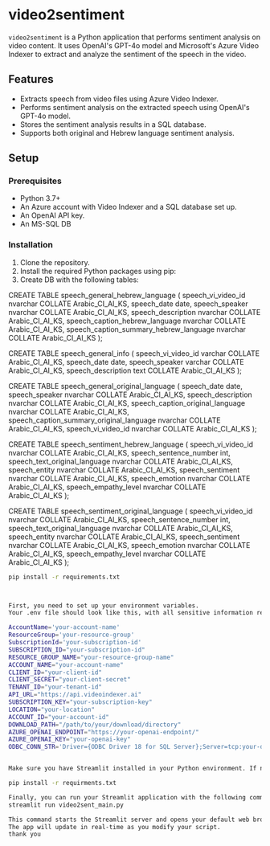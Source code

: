 # video2sentiment

`video2sentiment` is a Python application that performs sentiment analysis on video content. It uses OpenAI's GPT-4o model and Microsoft's Azure Video Indexer to extract and analyze the sentiment of the speech in the video.

## Features

- Extracts speech from video files using Azure Video Indexer.
- Performs sentiment analysis on the extracted speech using OpenAI's GPT-4o model.
- Stores the sentiment analysis results in a SQL database.
- Supports both original and Hebrew language sentiment analysis.

## Setup

### Prerequisites

- Python 3.7+
- An Azure account with Video Indexer and a SQL database set up.
- An OpenAI API key.
- An MS-SQL DB

### Installation

1. Clone the repository.
2. Install the required Python packages using pip:
3. Create DB with the following tables:

CREATE TABLE speech_general_hebrew_language (
    speech_vi_video_id nvarchar COLLATE Arabic_CI_AI_KS,
    speech_date date,
    speech_speaker nvarchar COLLATE Arabic_CI_AI_KS,
    speech_description nvarchar COLLATE Arabic_CI_AI_KS,
    speech_caption_hebrew_language nvarchar COLLATE Arabic_CI_AI_KS,
    speech_caption_summary_hebrew_language nvarchar COLLATE Arabic_CI_AI_KS
);

CREATE TABLE speech_general_info (
    speech_vi_video_id varchar COLLATE Arabic_CI_AI_KS,
    speech_date date,
    speech_speaker varchar COLLATE Arabic_CI_AI_KS,
    speech_description text COLLATE Arabic_CI_AI_KS
);

CREATE TABLE speech_general_original_language (
    speech_date date,
    speech_speaker nvarchar COLLATE Arabic_CI_AI_KS,
    speech_description nvarchar COLLATE Arabic_CI_AI_KS,
    speech_caption_original_language nvarchar COLLATE Arabic_CI_AI_KS,
    speech_caption_summary_original_language nvarchar COLLATE Arabic_CI_AI_KS,
    speech_vi_video_id nvarchar COLLATE Arabic_CI_AI_KS
);

CREATE TABLE speech_sentiment_hebrew_language (
    speech_vi_video_id nvarchar COLLATE Arabic_CI_AI_KS,
    speech_sentence_number int,
    speech_text_original_language nvarchar COLLATE Arabic_CI_AI_KS,
    speech_entity nvarchar COLLATE Arabic_CI_AI_KS,
    speech_sentiment nvarchar COLLATE Arabic_CI_AI_KS,
    speech_emotion nvarchar COLLATE Arabic_CI_AI_KS,
    speech_empathy_level nvarchar COLLATE Arabic_CI_AI_KS
);

CREATE TABLE speech_sentiment_original_language (
    speech_vi_video_id nvarchar COLLATE Arabic_CI_AI_KS,
    speech_sentence_number int,
    speech_text_original_language nvarchar COLLATE Arabic_CI_AI_KS,
    speech_entity nvarchar COLLATE Arabic_CI_AI_KS,
    speech_sentiment nvarchar COLLATE Arabic_CI_AI_KS,
    speech_emotion nvarchar COLLATE Arabic_CI_AI_KS,
    speech_empathy_level nvarchar COLLATE Arabic_CI_AI_KS
);


```bash
pip install -r requirements.txt



First, you need to set up your environment variables. 
Your .env file should look like this, with all sensitive information replaced by placeholders:

AccountName='your-account-name'
ResourceGroup='your-resource-group'
SubscriptionId='your-subscription-id'
SUBSCRIPTION_ID="your-subscription-id"
RESOURCE_GROUP_NAME="your-resource-group-name"
ACCOUNT_NAME="your-account-name"
CLIENT_ID="your-client-id"
CLIENT_SECRET="your-client-secret"
TENANT_ID="your-tenant-id"
API_URL="https://api.videoindexer.ai"
SUBSCRIPTION_KEY="your-subscription-key"
LOCATION="your-location"
ACCOUNT_ID="your-account-id"
DOWNLOAD_PATH="/path/to/your/download/directory"
AZURE_OPENAI_ENDPOINT="https://your-openai-endpoint/"
AZURE_OPENAI_KEY="your-openai-key"
ODBC_CONN_STR='Driver={ODBC Driver 18 for SQL Server};Server=tcp:your-database-server,1433;Database=your-database;Uid=your-username;Pwd={your-password};Encrypt=yes;TrustServerCertificate=no;Connection Timeout=30;'


Make sure you have Streamlit installed in your Python environment. If not, you can install it using pip:

pip install -r requirments.txt

Finally, you can run your Streamlit application with the following command:
streamlit run video2sent_main.py

This command starts the Streamlit server and opens your default web browser to the app. 
The app will update in real-time as you modify your script.
thank you